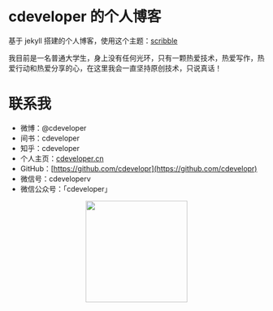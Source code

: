 # cdeveloper 的个人博客

基于 jekyll 搭建的个人博客，使用这个主题：[scribble](https://github.com/muan/scribble)

我目前是一名普通大学生，身上没有任何光环，只有一颗热爱技术，热爱写作，热爱行动和热爱分享的心，在这里我会一直坚持原创技术，只说真话！

# 联系我
- 微博：@cdeveloper
- 间书：cdeveloper
- 知乎：cdeveloper
- 个人主页：[cdeveloper.cn](http://cdeveloper.cn)
- GitHub：[https://github.com/cdevelopr](https://github.com/cdevelopr)
- 微信号：cdeveloperv
- 微信公众号：「cdeveloper」

<div  align="center">
<img src="http://cdeveloper.cn/images/wechart.jpg" width = "200" height = "200"/>
